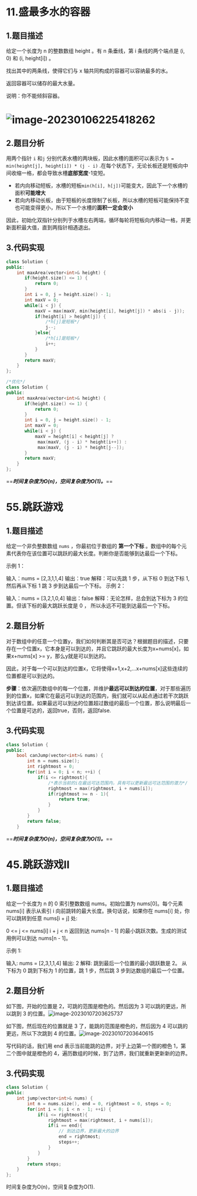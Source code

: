 # 11.盛最多水的容器

## 1.题目描述

给定一个长度为 n 的整数数组 height 。有 n 条垂线，第 i 条线的两个端点是 (i, 0) 和 (i, height[i]) 。

找出其中的两条线，使得它们与 x 轴共同构成的容器可以容纳最多的水。

返回容器可以储存的最大水量。

说明：你不能倾斜容器。

# ![image-20230106225418262](C:/Users/24991/AppData/Roaming/Typora/typora-user-images/image-20230106225418262.png)

## 2.题目分析

用两个指针 `i` 和`j` 分别代表水槽的两块板，因此水槽的面积可以表示为 `S = min(height[j], height[i]) * (j - i)` .在每个状态下，无论长板还是短板向中间收缩一格，都会导致水槽**底部宽度**-1变短。

- 若内向移动短板，水槽的短板`min(h[i], h[j])`可能变大，因此下一个水槽的面积**可能增大**
- 若向内移动长板，由于短板的长度限制了长板，所以水槽的短板可能保持不变也可能变得更小，所以下一个水槽的**面积一定会变小**

因此，初始化双指针分别列于水槽左右两端，循环每轮将短板向内移动一格，并更新面积最大值，直到两指针相遇退出。

## 3.代码实现

```c++
class Solution {
public:
    int maxArea(vector<int>& height) {
       if(height.size() <= 1) {
           return 0;
       }
       int i = 0, j = height.size() - 1;
       int maxV = 0;
       while(i < j) {
           maxV = max(maxV, min(height[i], height[j]) * abs(i - j));
           if(height[i] > height[j]) {
               /*h[j]是短板*/
               j--;
           }else{
               /*h[i]是短板*/
               i++;
           }
       }
       return maxV;
    }
};	

/*优化*/
class Solution {
public:
    int maxArea(vector<int>& height) {
       if(height.size() <= 1) {
           return 0;
       }
       int i = 0, j = height.size() - 1;
       int maxV = 0;
       while(i < j) {
           maxV = height[i] < height[j] ? 
            max(maxV, (j - i) * height[i++]) :
            max(maxV, (j - i) * height[j--]); 
       }
       return maxV;
    }
};
```

==***时间复杂度为O(n)，空间复杂度为O(1)。***==



# 55.跳跃游戏

## 1.题目描述

给定一个非负整数数组 `nums` ，你最初位于数组的 **第一个下标** 。数组中的每个元素代表你在该位置可以跳跃的最大长度。判断你是否能够到达最后一个下标。

示例 1：

输入：nums = [2,3,1,1,4]
输出：true
解释：可以先跳 1 步，从下标 0 到达下标 1, 然后再从下标 1 跳 3 步到达最后一个下标。
示例 2：

输入：nums = [3,2,1,0,4]
输出：false
解释：无论怎样，总会到达下标为 3 的位置。但该下标的最大跳跃长度是 0 ， 所以永远不可能到达最后一个下标。

## 2.题目分析

对于数组中的任意一个位置y，我们如何判断其是否可达？根据题目的描述，只要存在一个位置x，它本身是可以到达的，并且它跳跃的最大长度为x+nums[x]，如果x+nums[x] >= y，那么y就是可以到达的。

因此，对于每一个可以到达的位置x，它将使得x+1,x+2,...x+nums[x]这些连续的位置都是可以到达的。

**步骤**：依次遍历数组中的每一个位置，并维护**最远可以到达的位置**，对于那些遍历到的位置x，如果它在最远可以到达的范围内，我们就可以从起点通过若干次跳跃到达该位置。如果最远可以到达的位置超过数组的最后一个位置，那么说明最后一个位置是可达的，返回true，否则，返回false.

## 3.代码实现

```C++
class Solution {
public:
    bool canJump(vector<int>& nums) {
     	int n = nums.size();
        int rightmost = 0;
        for(int i = 0; i < n; ++i) {
            if(i <= rightmost){
                /*表示当前的i在最远可达范围内，具有可以更新最远可达范围的潜力*/
                rightmost = max(rightmost, i + nums[i]);
                if(rightmost >= n - 1){
                    return true;
                }
            }
        }
        return false;
    }
```

==***时间复杂度为O(n)，空间复杂度为O(1)。***==

# 45.跳跃游戏II

## 1.题目描述

给定一个长度为 n 的 0 索引整数数组 nums。初始位置为 nums[0]。每个元素 nums[i] 表示从索引 i 向前跳转的最大长度。换句话说，如果你在 nums[i] 处，你可以跳转到任意 nums[i + j] 处:

0 <= j <= nums[i] 
i + j < n
返回到达 nums[n - 1] 的最小跳跃次数。生成的测试用例可以到达 nums[n - 1]。

示例 1:

输入: nums = [2,3,1,1,4]
输出: 2
解释: 跳到最后一个位置的最小跳跃数是 2。
     从下标为 0 跳到下标为 1 的位置，跳 1 步，然后跳 3 步到达数组的最后一个位置。

## 2.题目分析

如下图，开始的位置是 2，可跳的范围是橙色的。然后因为 3 可以跳的更远，所以跳到 3 的位置。![image-20230107203625737](C:/Users/24991/AppData/Roaming/Typora/typora-user-images/image-20230107203625737.png)

如下图，然后现在的位置就是 3 了，能跳的范围是橙色的，然后因为 4 可以跳的更远，所以下次跳到 4 的位置。![image-20230107203640615](C:/Users/24991/AppData/Roaming/Typora/typora-user-images/image-20230107203640615.png)

写代码的话，我们用 end 表示当前能跳的边界，对于上边第一个图的橙色 1，第二个图中就是橙色的 4，遍历数组的时候，到了边界，我们就重新更新新的边界。

## 3.代码实现

```C++
class Solution {
public:
    int jump(vector<int>& nums) {
        int n = nums.size(), end = 0, rightmost = 0, steps = 0;
        for(int i = 0; i < n - 1; ++i) {
            if(i <= rightmost){
                rightmost = max(rightmost, i + nums[i]);
                if(i == end){
                    // 到达边界，更新最大的边界
                    end = rightmost;
                    steps++;
                }
            }
        }
        return steps;
    }
};
```

时间复杂度为O(n)，空间复杂度为O(1).

